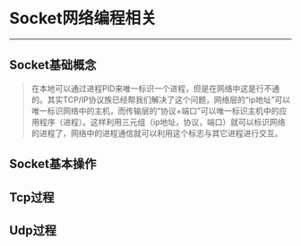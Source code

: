 # Socket网络编程相关 #
*****************
## Socket基础概念 ##
> 在本地可以通过进程PID来唯一标识一个进程，但是在网络中这是行不通的。其实TCP/IP协议族已经帮我们解决了这个问题，网络层的“ip地址”可以唯一标识网络中的主机，而传输层的“协议+端口”可以唯一标识主机中的应用程序（进程）。这样利用三元组（ip地址，协议，端口）就可以标识网络的进程了，网络中的进程通信就可以利用这个标志与其它进程进行交互。  

## Socket基本操作 ##

## Tcp过程 ##

## Udp过程 ##